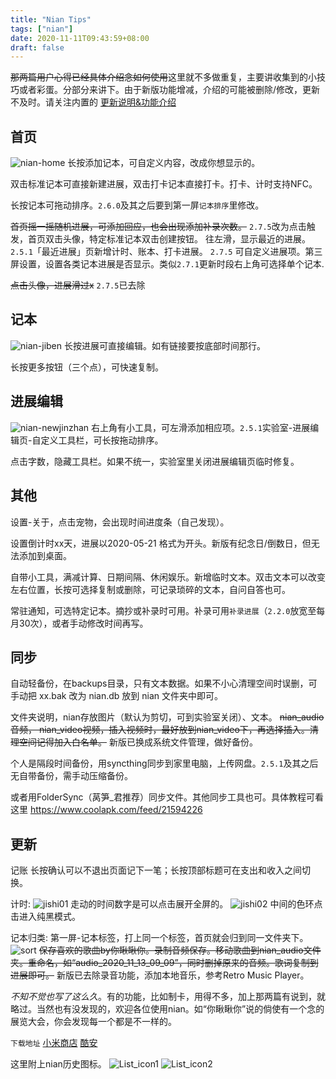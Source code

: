 ```yaml
---
title: "Nian Tips"
tags: ["nian"]
date: 2020-11-11T09:43:59+08:00
draft: false
---
```

  ~~那两篇用户心得已经具体介绍念如何使用~~这里就不多做重复，主要讲收集到的小技巧或者彩蛋。分部分来讲下。由于新版功能增减，介绍的可能被删除/修改，更新不及时。请关注内置的           [更新说明&功能介绍](https://docs.qq.com/doc/DZkVOelRPbkhUZHJB)   

## 首页
![nian-home](nian-home.jpg)
长按添加记本，可自定义内容，改成你想显示的。

双击标准记本可直接新建进展，双击打卡记本直接打卡。打卡、计时支持NFC。

长按记本可拖动排序。`2.6.0`及其之后要到第一屏`记本排序`里修改。

~~首页摇一摇随机进展，可添加回应，也会出现添加补录次数。~~ `2.7.5`改为点击触发，首页双击头像，特定标准记本双击创建按钮。 往左滑，显示最近的进展。`2.5.1`「最近进展」页新增计时、账本、打卡进展。 `2.7.5` 可自定义进展项。第三屏设置，设置各类记本进展是否显示。类似`2.7.1`更新时段右上角可选择单个记本.

~~点击头像，进展滑过x~~ `2.7.5`已去除

## 记本
![nian-jiben](nian-jiben.jpg)
长按进展可直接编辑。如有链接要按底部时间那行。

长按更多按钮（三个点），可快速复制。

## 进展编辑
![nian-newjinzhan](nian-newjinzhan.jpg)
右上角有小工具，可左滑添加相应项。`2.5.1`实验室-进展编辑页-自定义工具栏，可长按拖动排序。

点击字数，隐藏工具栏。如果不统一，实验室里关闭进展编辑页临时修复。

## 其他
设置-关于，点击宠物，会出现时间进度条（自己发现）。

设置倒计时xx天，进展以2020-05-21 格式为开头。新版有纪念日/倒数日，但无法添加到桌面。

自带小工具，满减计算、日期间隔、休闲娱乐。新增临时文本。双击文本可以改变左右位置，长按可选择复制或删除，可记录琐碎的文本，自问自答也可。

常驻通知，可选特定记本。摘抄或补录时可用。补录可用`补录进展`（`2.2.0`放宽至每月30次），或者手动修改时间再写。

## 同步
自动轻备份，在backups目录，只有文本数据。如果不小心清理空间时误删，可手动把 xx.bak 改为 nian.db 放到 nian 文件夹中即可。

文件夹说明，nian存放图片（默认为剪切，可到实验室关闭）、文本。 ~~nian_audio音频， nian_video视频，插入视频时，最好放到nian_video下，再选择插入。清理空间记得加入白名单。~~ 新版已换成系统文件管理，做好备份。

个人是隔段时间备份，用syncthing同步到家里电脑，上传网盘。`2.5.1`及其之后无自带备份，需手动压缩备份。

或者用FolderSync（莴笋_君推荐）同步文件。其他同步工具也可。具体教程可看这里 https://www.coolapk.com/feed/21594226  

##  更新
记账 长按确认可以不退出页面记下一笔；长按顶部标题可在支出和收入之间切换。

计时:
![jishi01](jishi01.png)
走动的时间数字是可以点击展开全屏的。
![jishi02](jishi02.png)
中间的色环点击进入纯黑模式。

记本归类:  第一屏-记本标签，打上同一个标签，首页就会归到同一文件夹下。
![sort](sort.png)
~~保存喜欢的歌曲by你瞅瞅你。录制音频保存。移动歌曲到nian_audio文件夹。重命名，如“audio_2020_11_13_09_09”，同时删掉原来的音频。歌词复制到进展即可。~~ 新版已去除录音功能，添加本地音乐，参考Retro Music Player。


*不知不觉也写了这么久*。有的功能，比如制卡，用得不多，加上那两篇有说到，就略过。当然也有没发现的，欢迎各位使用nian。如“你瞅瞅你”说的倘使有一个念的展览大会，你会发现每一个都是不一样的。

`下载地址`  [小米商店](https://app.mi.com/details?id=sa.nian.so&ref=search)  [酷安](https://www.coolapk.com/apk/sa.nian.so) 

这里附上nian历史图标。
![List_icon1](List_icon1.png)
![List_icon2](List_icon2.png)









  

